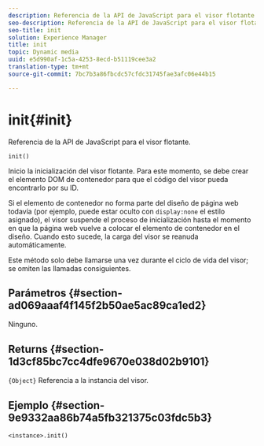 ```yaml
---
description: Referencia de la API de JavaScript para el visor flotante.
seo-description: Referencia de la API de JavaScript para el visor flotante.
seo-title: init
solution: Experience Manager
title: init
topic: Dynamic media
uuid: e5d990af-1c5a-4253-8ecd-b51119cee3a2
translation-type: tm+mt
source-git-commit: 7bc7b3a86fbcdc57cfdc31745fae3afc06e44b15

---
```



# init{#init}

Referencia de la API de JavaScript para el visor flotante.

`init()`

Inicio la inicialización del visor flotante. Para este momento, se debe crear el elemento DOM de contenedor para que el código del visor pueda encontrarlo por su ID.

Si el elemento de contenedor no forma parte del diseño de página web todavía (por ejemplo, puede estar oculto con `display:none` el estilo asignado), el visor suspende el proceso de inicialización hasta el momento en que la página web vuelve a colocar el elemento de contenedor en el diseño. Cuando esto sucede, la carga del visor se reanuda automáticamente.

Este método solo debe llamarse una vez durante el ciclo de vida del visor; se omiten las llamadas consiguientes.

## Parámetros {#section-ad069aaaf4f145f2b50ae5ac89ca1ed2}

Ninguno.

## Returns {#section-1d3cf85bc7cc4dfe9670e038d02b9101}

`{Object}` Referencia a la instancia del visor.

## Ejemplo {#section-9e9332aa86b74a5fb321375c03fdc5b3}

```
<instance>.init()
```

